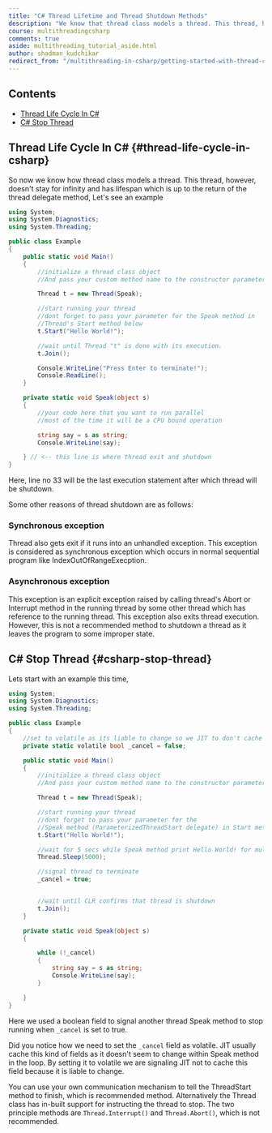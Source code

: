 ```yaml
---
title: "C# Thread Lifetime and Thread Shutdown Methods"
description: "We know that thread class models a thread. This thread, however, doesn't stay for infinity and has lifespan. This article explains how to stop a thread gracefully."
course: multithreadingcsharp
comments: true
aside: multithreading_tutorial_aside.html
author: shadman_kudchikar
redirect_from: "/multithreading-in-csharp/getting-started-with-thread-class-in-csharp/"
---
```


## Contents

*   [Thread Life Cycle In C#](#thread-life-cycle-in-csharp)
*   [C# Stop Thread](#csharp-stop-thread)

## Thread Life Cycle In C\# {#thread-life-cycle-in-csharp}

So now we know how thread class models a thread. This thread, however, doesn't stay for infinity and has lifespan which is up to the return of the thread delegate method, Let's see an example

```csharp
using System;
using System.Diagnostics;
using System.Threading;

public class Example
{
    public static void Main()
    {
        //initialize a thread class object 
        //And pass your custom method name to the constructor parameter

        Thread t = new Thread(Speak);

        //start running your thread
        //dont forget to pass your parameter for the Speak method in 
        //Thread's Start method below
        t.Start("Hello World!");

        //wait until Thread "t" is done with its execution.
        t.Join();

        Console.WriteLine("Press Enter to terminate!");
        Console.ReadLine();
    }

    private static void Speak(object s)
    {
        //your code here that you want to run parallel
        //most of the time it will be a CPU bound operation

        string say = s as string;
        Console.WriteLine(say);

    } // <-- this line is where thread exit and shutdown
}
```

Here, line no 33 will be the last execution statement after which thread will be shutdown.

Some other reasons of thread shutdown are as follows:

### Synchronous exception

Thread also gets exit if it runs into an unhandled exception. This exception is considered as synchronous exception which occurs in normal sequential program like IndexOutOfRangeExecption.

### Asynchronous exception

This exception is an explicit exception raised by calling thread's Abort or Interrupt method in the running thread by some other thread which has reference to the running thread. This exception also exits thread execution. However, this is not a recommended method to shutdown a thread as it leaves the program to some improper state.

## C\# Stop Thread {#csharp-stop-thread}

Lets start with an example this time,

```csharp
using System;
using System.Diagnostics;
using System.Threading;

public class Example
{
    //set to volatile as its liable to change so we JIT to don't cache the value
    private static volatile bool _cancel = false;

    public static void Main()
    {
        //initialize a thread class object 
        //And pass your custom method name to the constructor parameter

        Thread t = new Thread(Speak);

        //start running your thread
        //dont forget to pass your parameter for the 
        //Speak method (ParameterizedThreadStart delegate) in Start method
        t.Start("Hello World!");

        //wait for 5 secs while Speak method print Hello World! for multiple times
        Thread.Sleep(5000);

        //signal thread to terminate
        _cancel = true;


        //wait until CLR confirms that thread is shutdown
        t.Join();
    }

    private static void Speak(object s)
    {

        while (!_cancel)
        {
            string say = s as string;
            Console.WriteLine(say);
        }

    }
}
```

Here we used a boolean field to signal another thread Speak method to stop running when `_cancel` is set to true.

Did you notice how we need to set the `_cancel` field as volatile. JIT usually cache this kind of fields as it doesn't seem to change within Speak method in the loop. By setting it to volatile we are signaling JIT not to cache this field because it is liable to change.

You can use your own communication mechanism to tell the ThreadStart method to finish, which is recommended method. Alternatively the Thread class has in-built support for instructing the thread to stop. The two principle methods are `Thread.Interrupt()` and `Thread.Abort()`, which is not recommended.
